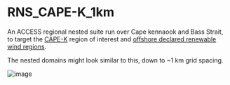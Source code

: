 # RNS_CAPE-K_1km
An ACCESS regional nested suite run over Cape kennaook and Bass Strait, to target the [CAPE-K](https://www.arm.gov/research/campaigns/amf2024cape-k) region of interest and [offshore declared renewable wind regions](https://www.dcceew.gov.au/energy/renewable/offshore-wind/areas).

The nested domains might look similar to this, down to ~1 km grid spacing. 

![image](https://github.com/user-attachments/assets/f1f64ede-7a24-4ba3-9438-89734de9d54f)

